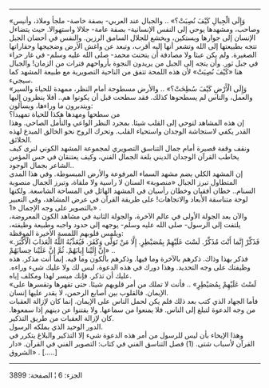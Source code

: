 ------------------------------------------------------------------------

«وَإِلَى الْجِبالِ كَيْفَ نُصِبَتْ؟» .. والجبال عند العربي- بصفة خاصة- ملجأ وملاذ،
وأنيس وصاحب، ومشهدها يوحي إلى النفس الإنسانية- بصفة عامة- جلالا
واستهوالا. حيث يتضاءل الإنسان إلى جوارها ويستكين، ويخشع للجلال السامق
الرزين. والنفس في أحضان الجبل تتجه بطبيعتها إلى الله وتشعر أنها إليه
أقرب، وتبعد عن واغش الأرض وضجيجها وحقاراتها الصغيرة. ولم يكن عبثا ولا
مصادفة أن يتحنث محمد- صلى الله عليه وسلم- في غار حراء في جبل ثور. وأن
يتجه إلى الجبل من يريدون النجوة بأرواحهم فترات من الزمان! والجبال هنا
«كَيْفَ نُصِبَتْ» لأن هذه اللمحة تتفق من الناحية التصويرية مع طبيعة المشهد كما
سيجيء.  
«وَإِلَى الْأَرْضِ كَيْفَ سُطِحَتْ؟» .. والأرض مسطوحة أمام النظر، ممهدة للحياة والسير
والعمل، والناس لم يسطحوها كذلك. فقد سطحت قبل أن يكونوا هم.. أفلا ينظرون
إليها ويتدبرون ما وراءها، ويسألون:  
من سطحها ومهدها هكذا للحياة تمهيدا؟  
إن هذه المشاهد لتوحي إلى القلب شيئا. بمجرد النظر الواعي والتأمل الصاحي.
وهذا القدر يكفي لاستجاشة الوجدان واستحياء القلب. وتحرك الروح نحو الخالق
المبدع لهذه الخلائق.  
ونقف وقفة قصيرة أمام جمال التناسق التصويري لمجموعة المشهد الكوني لنرى
كيف يخاطب القرآن الوجدان الديني بلغة الجمال الفني، وكيف يعتنقان في حس
المؤمن الشاعر بجمال الوجود..  
إن المشهد الكلي يضم مشهد السماء المرفوعة والأرض المبسوطة. وفي هذا المدى
المتطاول تبرز الجبال «منصوبة» السنان لا راسية ولا ملقاة، وتبرز الجمال
منصوبة السنام.. خطان أفقيان وخطان رأسيان في المشهد الهائل في المساحة
الشاسعة. ولكنها لوحة متناسقة الأبعاد والاتجاهات! على طريقة القرآن في عرض
المشاهد، وفي التعبير بالتصوير على وجه الإجمال «1» .  
والآن بعد الجولة الأولى في عالم الآخرة، والجولة الثانية في مشاهد الكون
المعروضة، يلتفت إلى الرسول- صلى الله عليه وسلم- يوجهه إلى حدود واجبه
وطبيعة وظيفته، ويلمس قلوبهم اللمسة الأخيرة الموقظة:  
«فَذَكِّرْ إِنَّما أَنْتَ مُذَكِّرٌ. لَسْتَ عَلَيْهِمْ بِمُصَيْطِرٍ. إِلَّا مَنْ تَوَلَّى وَكَفَرَ. فَيُعَذِّبُهُ اللَّهُ
الْعَذابَ الْأَكْبَرَ. إِنَّ إِلَيْنا إِيابَهُمْ. ثُمَّ إِنَّ عَلَيْنا حِسابَهُمْ» ..  
فذكر بهذا وذاك. ذكرهم بالآخرة وما فيها. وذكرهم بالكون وما فيه. إنما أنت
مذكر. هذه وظيفتك على وجه التحديد. وهذا دورك في هذه الدعوة، ليس لك ولا
عليك شيء وراءه. عليك أن تذكر. فإنك ميسر لهذا ومكلف إياه.  
«لَسْتَ عَلَيْهِمْ بِمُصَيْطِرٍ» .. فأنت لا تملك من أمر قلوبهم شيئا. حتى تقهرها
وتقسرها على الإيمان. فالقلوب بين أصابع الرحمن، لا يقدر عليها إنسان.  
فأما الجهاد الذي كتب بعد ذلك فلم يكن لحمل الناس على الإيمان. إنما كان
لإزالة العقبات من وجه الدعوة لتبلغ إلى الناس. فلا يمنعوا من سماعها. ولا
يفتنوا عن دينهم إذا سمعوها. كان لإزالة العقبات من طريق التذكير.  
الدور الوحيد الذي يملكه الرسول.  
وهذا الإيحاء بأن ليس للرسول من أمر هذه الدعوة شيء إلا التذكير والبلاغ
يتكرر في القرآن لأسباب شتى. (1) فصل التناسق الفني في كتاب: التصوير الفني
في القرآن. «دار الشروق» . \[.....\]

------------------------------------------------------------------------

الجزء: 6 ¦ الصفحة: 3899
